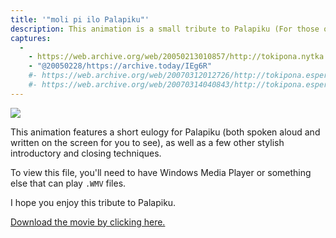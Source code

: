 ```yaml
---
title: '"moli pi ilo Palapiku"'
description: This animation is a small tribute to Palapiku (For those of who you don't come to the Toki Pona chat room occasionally, Palapiku was a definition bot which would quickly translate a Toki Pona word on command).
captures:
  -
    - https://web.archive.org/web/20050213010857/http://tokipona.nytka.org:80/image/palapiku.html
    - "@20050228/https://archive.today/IEg6R"
    #- https://web.archive.org/web/20070312012726/http://tokipona.esperanto-jeunes.org:80/image/palapiku.html
    #- https://web.archive.org/web/20070314040843/http://tokipona.esperanto-jeunes.org:80/image/palapiku.html
---
```


![](/images/palapiku.jpg)

This animation features a short eulogy for Palapiku (both spoken aloud and written on the screen for you to see), as well as a few other stylish introductory and closing techniques.

To view this file, you'll need to have Windows Media Player or something else that can play `.WMV` files.

I hope you enjoy this tribute to Palapiku.

[Download the movie by clicking here.](/files/palapiku.wmv)